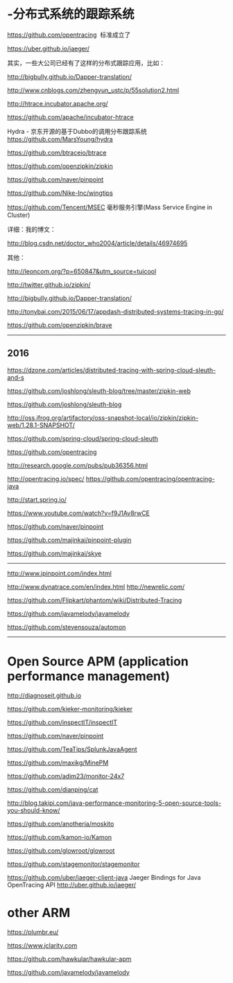 # -分布式系统的跟踪系统 

https://github.com/opentracing  标准成立了


https://uber.github.io/jaeger/


其实，一些大公司已经有了这样的分布式跟踪应用，比如：


http://bigbully.github.io/Dapper-translation/
 
http://www.cnblogs.com/zhengyun_ustc/p/55solution2.html

http://htrace.incubator.apache.org/

https://github.com/apache/incubator-htrace


Hydra - 京东开源的基于Dubbo的调用分布跟踪系统
https://github.com/MarsYoung/hydra

https://github.com/btraceio/btrace


https://github.com/openzipkin/zipkin


https://github.com/naver/pinpoint

https://github.com/Nike-Inc/wingtips


https://github.com/Tencent/MSEC  毫秒服务引擎(Mass Service Engine in Cluster)

详细：我的博文：

http://blog.csdn.net/doctor_who2004/article/details/46974695


其他：

http://leoncom.org/?p=650847&utm_source=tuicool

http://twitter.github.io/zipkin/

http://bigbully.github.io/Dapper-translation/


http://tonybai.com/2015/06/17/appdash-distributed-systems-tracing-in-go/

https://github.com/openzipkin/brave

______________
## 2016
https://dzone.com/articles/distributed-tracing-with-spring-cloud-sleuth-and-s

https://github.com/joshlong/sleuth-blog/tree/master/zipkin-web

https://github.com/joshlong/sleuth-blog

http://oss.jfrog.org/artifactory/oss-snapshot-local/io/zipkin/zipkin-web/1.28.1-SNAPSHOT/

https://github.com/spring-cloud/spring-cloud-sleuth

https://github.com/opentracing

http://research.google.com/pubs/pub36356.html

http://opentracing.io/spec/
https://github.com/opentracing/opentracing-java


http://start.spring.io/

https://www.youtube.com/watch?v=f9J1Av8rwCE

https://github.com/naver/pinpoint  

https://github.com/majinkai/pinpoint-plugin


https://github.com/majinkai/skye

___________
http://www.jpinpoint.com/index.html

http://www.dynatrace.com/en/index.html
http://newrelic.com/


https://github.com/Flipkart/phantom/wiki/Distributed-Tracing

https://github.com/javamelody/javamelody

https://github.com/stevensouza/automon


___________
# Open Source APM (application performance management)

http://diagnoseit.github.io

https://github.com/kieker-monitoring/kieker


https://github.com/inspectIT/inspectIT

https://github.com/naver/pinpoint

https://github.com/TeaTips/SplunkJavaAgent

https://github.com/maxikg/MinePM

https://github.com/adim23/monitor-24x7

https://github.com/dianping/cat

http://blog.takipi.com/java-performance-monitoring-5-open-source-tools-you-should-know/

https://github.com/anotheria/moskito

https://github.com/kamon-io/Kamon

https://github.com/glowroot/glowroot

https://github.com/stagemonitor/stagemonitor


https://github.com/uber/jaeger-client-java   Jaeger Bindings for Java OpenTracing API http://uber.github.io/jaeger/

# other ARM

https://plumbr.eu/

https://www.jclarity.com


https://github.com/hawkular/hawkular-apm

https://github.com/javamelody/javamelody
